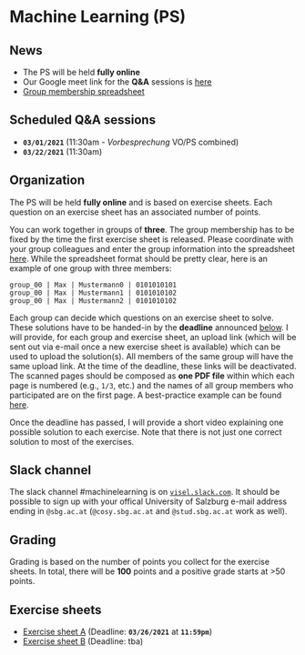 # Machine Learning (PS)

## News

- The PS will be held **fully online**
- Our Google meet link for the **Q&A** sessions is [here](https://meet.google.com/zka-jpyj-hmg)
- [Group membership spreadsheet](https://myfiles.sbg.ac.at/index.php/s/ZYxK73Qd44dQdtb)

## Scheduled Q&A sessions

- **`03/01/2021`** (11:30am - *Vorbesprechung* VO/PS combined)
- **`03/22/2021`** (11:30am)

## Organization

The PS will be held **fully online** and is based on exercise sheets. Each question on an exercise sheet has an associated number of points.

You can work together in groups of **three**. The group membership has to be fixed by the time the first exercise sheet is released. Please coordinate with your group colleagues and enter the group information into the spreadsheet [here](https://myfiles.sbg.ac.at/index.php/s/ZYxK73Qd44dQdtb). While the spreadsheet format should be pretty clear, here is an example of one group with three members:

```
group_00 | Max | Mustermann0 | 0101010101
group_00 | Max | Mustermann1 | 0101010102
group_00 | Max | Mustermann2 | 0101010102
```

Each group can decide which questions on an exercise sheet to solve. These solutions have to be handed-in by the **deadline** announced [below](#Exercise-sheets). I will provide, for each group and exercise sheet, an upload link (which will be sent out via e-mail once a new exercise sheet is available) which can be used to upload the solution(s). All members of the same group will have the same upload link. At the time of the deadline, these links will be deactivated. The scanned pages should be composed as **one PDF file** within which each page is numbered (e.g., `1/3`, etc.) and the names of all group members who participated are on the first page. A best-practice example can be found [here](Example-Submission.pdf).

Once the deadline has passed, I will provide a short video explaining one possible solution to each exercise. Note that there is not just one correct solution to most of the exercises. 

## Slack channel

The slack channel #machinelearning is on [`visel.slack.com`](https://visel.slack.com). It should be possible to sign up with your offical University of Salzburg e-mail address ending in `@sbg.ac.at` (`@cosy.sbg.ac.at` and `@stud.sbg.ac.at` work as well).

## Grading

Grading is based on the number of points you collect for the exercise sheets. In total, there will be **100** points and a positive grade starts at >50 points.  

## Exercise sheets

- [Exercise sheet A](exA.pdf) (Deadline: **`03/26/2021`** at **`11:59pm`**)
- [Exercise sheet B](exB.pdf) (Deadline: tba)
